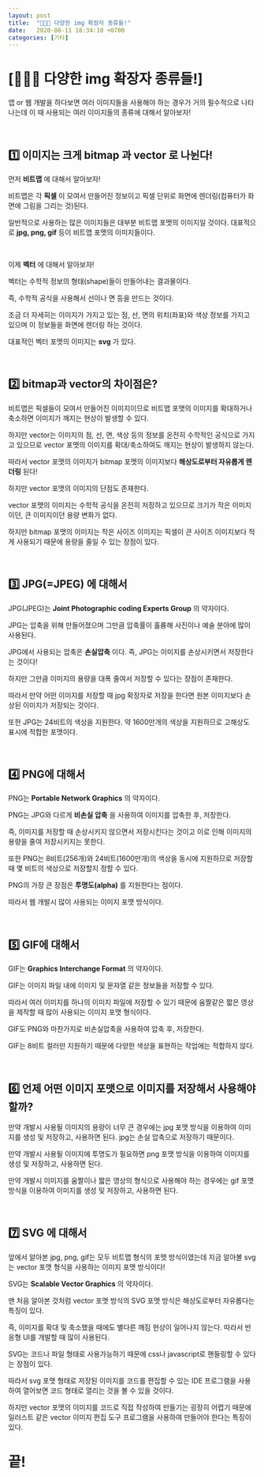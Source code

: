 ```yaml
---
layout: post
title:  "👩🏻‍🎨 다양한 img 확장자 종류들!"
date:   2020-08-11 18:34:10 +0700
categories: [기타]
---
```


# [👩🏻‍🎨 다양한 img 확장자 종류들!]

앱 or 웹 개발을 하다보면 여러 이미지들을 사용해야 하는 경우가 거의 필수적으로 나타나는데 이 때 사용되는 여러 이미지들의 종류에 대해서 알아보자!

<br>

## 1️⃣ 이미지는 크게 __bitmap__ 과 __vector__ 로 나뉜다!

먼저 __비트맵__ 에 대해서 알아보자!

비트맵은 각 __픽셀__ 이 모여서 만들어진 정보이고 픽셀 단위로 화면에 렌더링(컴퓨터가 화면에 그림을 그리는 것)된다.

일반적으로 사용하는 많은 이미지들은 대부분 비트맵 포멧의 이미지일 것이다. 대표적으로 __jpg, png, gif__ 등이 비트맵 포멧의 이미지들이다.

<br>

이제 __벡터__ 에 대해서 알아보자!

벡터는 수학적 정보의 형태(shape)들이 만들어내는 결과물이다.

즉, 수학적 공식을 사용해서 선이나 면 등을 만드는 것이다.

조금 더 자세히는 이미지가 가지고 있는 점, 선, 면의 위치(좌표)와 색상 정보를 가지고 있으며 이 정보들을 화면에 렌더링 하는 것이다. 

대표적인 벡터 포멧의 이미지는 __svg__ 가 있다.

<br>

## 2️⃣ bitmap과 vector의 차이점은?

비트맵은 픽셀들이 모여서 만들어진 이미지이므로 비트맵 포맷의 이미지를 확대하거나 축소하면 이미지가 깨지는 현상이 발생할 수 있다.

하지만 vector는 이미지의 점, 선, 면, 색상 등의 정보를 온전히 수학적인 공식으로 가지고 있으므로 vector 포맷의 이미지를 확대/축소하여도 깨지는 현상이 발생하지 않는다.

따라서 vector 포맷의 이미지가 bitmap 포멧의 이미지보다 __해상도로부터 자유롭게 렌더링__ 된다!

하지만 vector 포맷의 이미지의 단점도 존재한다.

vector 포맷의 이미지는 수학적 공식을 온전히 저장하고 있으므로 크기가 작은 이미지이던, 큰 이미지이던 용량 변화가 없다.

하지만 bitmap 포맷의 이미지는 작은 사이즈 이미지는 픽셀이 큰 사이즈 이미지보다 적게 사용되기 때문에 용량을 줄일 수 있는 장점이 있다.

<br>

## 3️⃣ JPG(=JPEG) 에 대해서

JPG(JPEG)는 __Joint Photographic coding Experts Group__ 의 약자이다.

JPG는 압축을 위해 만들어졌으며 그만큼 압축률이 훌륭해 사진이나 예술 분야에 많이 사용된다.

JPG에서 사용되는 압축은 __손실압축__ 이다. 즉, JPG는 이미지를 손상시키면서 저장한다는 것이다!

하지만 그만큼 이미지의 용량을 대폭 줄여서 저장할 수 있다는 장점이 존재한다.

따라서 만약 어떤 이미지를 저장할 때 jpg 확장자로 저장을 한다면 원본 이미지보다 손상된 이미지가 저장되는 것이다.

또한 JPG는 24비트의 색상을 지원한다. 약 1600만개의 색상을 지원하므로 고해상도 표시에 적합한 포맷이다.

<br>

## 4️⃣ PNG에 대해서

PNG는 __Portable Network Graphics__ 의 약자이다.

PNG는 JPG와 다르게 __비손실 압축__ 을 사용하여 이미지를 압축한 후, 저장한다.

즉, 이미지를 저장할 때 손상시키지 않으면서 저장시킨다는 것이고 이로 인해 이미지의 용량을 줄여 저장시키지는 못한다.

또한 PNG는 8비트(256개)와 24비트(1600만개)의 색상을 동시에 지원하므로 저장할 때 몇 비트의 색상으로 저장할지 정할 수 있다.

PNG의 가장 큰 장점은 __투명도(alpha)__ 를 지원한다는 점이다.

따라서 웹 개발시 많이 사용되는 이미지 포맷 방식이다.

<br>

## 5️⃣ GIF에 대해서

GIF는 __Graphics Interchange Format__ 의 약자이다.

GIF는 이미지 파일 내에 이미지 및 문자열 같은 정보들을 저장할 수 있다.

따라서 여러 이미지를 하나의 이미지 파일에 저장할 수 있기 때문에 움짤같은 짧은 영상을 제작할 때 많이 사용되는 이미지 포맷 형식이다.

GIF도 PNG와 마찬가지로 비손실압축을 사용하여 압축 후, 저장한다.

GIF는 8비트 컬러만 지원하기 때문에 다양한 색상을 표현하는 작업에는 적합하지 않다.

<br>

## 6️⃣ 언제 어떤 이미지 포맷으로 이미지를 저장해서 사용해야 할까?

만약 개발시 사용될 이미지의 용량이 너무 큰 경우에는 jpg 포맷 방식을 이용하여 이미지를 생성 및 저장하고, 사용하면 된다. jpg는 손실 압축으로 저장하기 때문이다.

만약 개발시 사용될 이미지에 투명도가 필요하면 png 포맷 방식을 이용하여 이미지를 생성 및 저장하고, 사용하면 된다.

만약 개발시 이미지를 움짤이나 짧은 영상의 형식으로 사용해야 하는 경우에는 gif 포맷 방식을 이용하여 이미지를 생성 및 저장하고, 사용하면 된다.

<br>

## 7️⃣ SVG 에 대해서

앞에서 알아본 jpg, png, gif는 모두 비트맵 형식의 포맷 방식이였는데 지금 알아볼 svg는 vector 포맷 형식을 사용하는 이미지 포맷 방식이다!

SVG는 __Scalable Vector Graphics__ 의 약자이다.

맨 처음 알아본 것처럼 vector 포맷 방식의 SVG 포맷 방식은 해상도로부터 자유롭다는 특징이 있다.

즉, 이미지를 확대 및 축소했을 때에도 별다른 깨짐 현상이 일어나지 않는다. 따라서 반응형 UI를 개발할 때 많이 사용된다.

SVG는 코드나 파일 형태로 사용가능하기 때문에 css나 javascript로 핸들링할 수 있다는 장점이 있다.

따라서 svg 포맷 형태로 저장된 이미지를 코드를 편집할 수 있는 IDE 프로그램을 사용하여 열어보면 코드 형태로 열리는 것을 볼 수 있을 것이다.

하지만 vector 포맷의 이미지를 코드로 직접 작성하여 만들기는 굉장히 어렵기 때문에 일러스트 같은 vector 이미지 편집 도구 프로그램을 사용하여 만들어야 한다는 특징이 있다.

# 끝!













